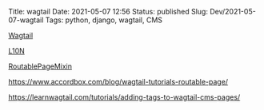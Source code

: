 Title: wagtail
Date: 2021-05-07 12:56
Status: published
Slug: Dev/2021-05-07-wagtail
Tags: python, django, wagtail, CMS

[Wagtail](https://github.com/wagtail/wagtail)

[L10N](https://www.wagtail-localize.org/)

[RoutablePageMixin](https://docs.wagtail.io/en/stable/reference/contrib/routablepage.html)

<https://www.accordbox.com/blog/wagtail-tutorials-routable-page/>

<https://learnwagtail.com/tutorials/adding-tags-to-wagtail-cms-pages/>
